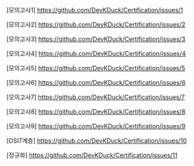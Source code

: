 [모의고사1] https://github.com/DevKDuck/Certification/issues/1

[모의고사2] https://github.com/DevKDuck/Certification/issues/2

[모의고사3] https://github.com/DevKDuck/Certification/issues/3

[모의고사4] https://github.com/DevKDuck/Certification/issues/4

[모의고사5] https://github.com/DevKDuck/Certification/issues/5

[모의고사6] https://github.com/DevKDuck/Certification/issues/6

[모의고사7] https://github.com/DevKDuck/Certification/issues/7

[모의고사8] https://github.com/DevKDuck/Certification/issues/8

[모의고사9] https://github.com/DevKDuck/Certification/issues/9

[OSI7계층] https://github.com/DevKDuck/Certification/issues/10

[정규화] https://github.com/DevKDuck/Certification/issues/11